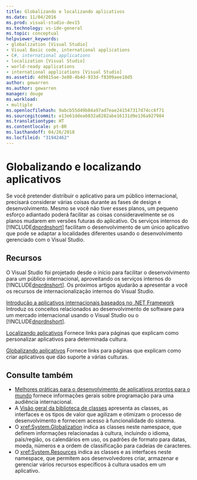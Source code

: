 ```yaml
---
title: Globalizando e localizando aplicativos
ms.date: 11/04/2016
ms.prod: visual-studio-dev15
ms.technology: vs-ide-general
ms.topic: conceptual
helpviewer_keywords:
- globalization [Visual Studio]
- Visual Basic code, international applications
- C#, international applications
- localization [Visual Studio]
- world-ready applications
- international applications [Visual Studio]
ms.assetid: 4d9815ae-3e80-4b4d-933d-f8309aee18d5
author: gewarren
ms.author: gewarren
manager: douge
ms.workload:
- multiple
ms.openlocfilehash: 9abcb55d49b84a97ad7eae241547317d74cc6f71
ms.sourcegitcommit: e13e61ddea6032a8282abe16131d9e136a927984
ms.translationtype: HT
ms.contentlocale: pt-BR
ms.lasthandoff: 04/26/2018
ms.locfileid: "31942462"
---
```

# <a name="globalizing-and-localizing-applications"></a>Globalizando e localizando aplicativos

Se você pretender distribuir o aplicativo para um público internacional, precisará considerar várias coisas durante as fases de design e desenvolvimento. Mesmo se você não tiver esses planos, um pequeno esforço adiantado poderá facilitar as coisas consideravelmente se os planos mudarem em versões futuras do aplicativo. Os serviços internos do [!INCLUDE[dnprdnshort](../code-quality/includes/dnprdnshort_md.md)] facilitam o desenvolvimento de um único aplicativo que pode se adaptar a localidades diferentes usando o desenvolvimento gerenciado com o Visual Studio.

## <a name="resources"></a>Recursos

 O Visual Studio foi projetado desde o início para facilitar o desenvolvimento para um público internacional, aproveitando os serviços internos do [!INCLUDE[dnprdnshort](../code-quality/includes/dnprdnshort_md.md)]. Os próximos artigos ajudarão a apresentar a você os recursos de internacionalização internos do Visual Studio.

 [Introdução a aplicativos internacionais baseados no .NET Framework](../ide/introduction-to-international-applications-based-on-the-dotnet-framework.md) Introduz os conceitos relacionados ao desenvolvimento de software para um mercado internacional usando o Visual Studio ou o [!INCLUDE[dnprdnshort](../code-quality/includes/dnprdnshort_md.md)].

 [Localizando aplicativos](../ide/localizing-applications.md) Fornece links para páginas que explicam como personalizar aplicativos para determinada cultura.

 [Globalizando aplicativos](../ide/globalizing-applications.md) Fornece links para páginas que explicam como criar aplicativos que dão suporte a várias culturas.

## <a name="see-also"></a>Consulte também

- [Melhores práticas para o desenvolvimento de aplicativos prontos para o mundo](http://msdn.microsoft.com/Library/f08169c7-aad8-4ec3-9a21-9ebd3b89986c) fornece informações gerais sobre programação para uma audiência internacional.
- A [Visão geral da biblioteca de classes](/dotnet/standard/class-library-overview) apresenta as classes, as interfaces e os tipos de valor que agilizam e otimizam o processo de desenvolvimento e fornecem acesso à funcionalidade do sistema.
- O <xref:System.Globalization> indica as classes neste namespace, que definem informações relacionadas à cultura, incluindo o idioma, país/região, os calendários em uso, os padrões de formato para datas, moeda, números e a ordem de classificação para cadeias de caracteres.
- O <xref:System.Resources> indica as classes e as interfaces neste namespace, que permitem aos desenvolvedores criar, armazenar e gerenciar vários recursos específicos à cultura usados em um aplicativo.